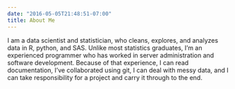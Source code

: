 ```yaml
---
date: "2016-05-05T21:48:51-07:00"
title: About Me
---
```


I am a data scientist and statistician, who cleans, explores, and analyzes data in R, python, and SAS. Unlike most statistics graduates, I’m an experienced programmer who has worked in server administration and software development. Because of that experience, I can read documentation, I’ve collaborated using git, I can deal with messy data, and I can take responsibility for a project and carry it through to the end.